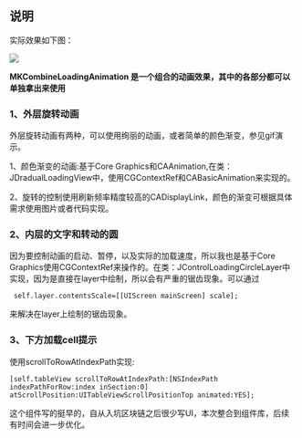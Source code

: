 
## 说明
实际效果如下图：

![](https://github.com/mythkiven/MKAppKit/blob/master/source/gif.gif)


**MKCombineLoadingAnimation 是一个组合的动画效果，其中的各部分都可以单独拿出来使用**

### 1、外层旋转动画

外层旋转动画有两种，可以使用绚丽的动画，或者简单的颜色渐变，参见gif演示。

1、颜色渐变的动画:基于Core Graphics和CAAnimation,在类：JDradualLoadingView中，使用CGContextRef和CABasicAnimation来实现的。

2、旋转的控制使用刷新频率精度较高的CADisplayLink，颜色的渐变可根据具体需求使用图片或者代码实现。

### 2、内层的文字和转动的圆

因为要控制动画的启动、暂停，以及实际的加载速度，所以我也是基于Core Graphics使用CGContextRef来操作的。在类：JControlLoadingCircleLayer中实现，因为是直接在layer中绘制，所以会有严重的锯齿现象。可以通过

     self.layer.contentsScale=[[UIScreen mainScreen] scale];

来解决在layer上绘制的锯齿现象。


### 3、下方加载cell提示
使用scrollToRowAtIndexPath实现:

    [self.tableView scrollToRowAtIndexPath:[NSIndexPath indexPathForRow:index inSection:0] atScrollPosition:UITableViewScrollPositionTop animated:YES];

这个组件写的挺早的，自从入坑区块链之后很少写UI，本次整合到组件库，后续有时间会进一步优化。




